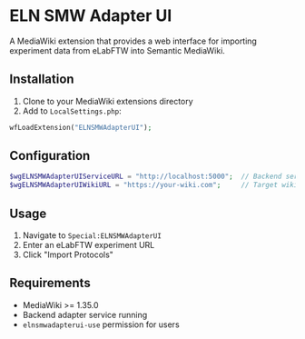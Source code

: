 # ELN SMW Adapter UI

A MediaWiki extension that provides a web interface for importing experiment data from eLabFTW into Semantic MediaWiki.

## Installation

1. Clone to your MediaWiki extensions directory
2. Add to `LocalSettings.php`:

```php
wfLoadExtension("ELNSMWAdapterUI");
```

## Configuration

```php
$wgELNSMWAdapterUIServiceURL = "http://localhost:5000";  // Backend service URL
$wgELNSMWAdapterUIWikiURL = "https://your-wiki.com";     // Target wiki URL
```

## Usage

1. Navigate to `Special:ELNSMWAdapterUI`
2. Enter an eLabFTW experiment URL
3. Click "Import Protocols"

## Requirements

- MediaWiki >= 1.35.0
- Backend adapter service running
- `elnsmwadapterui-use` permission for users